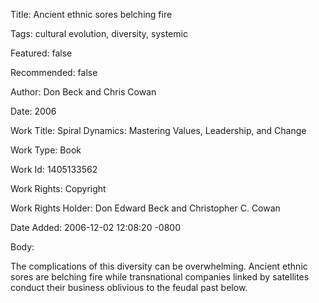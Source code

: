 Title:  Ancient ethnic sores belching fire

Tags:   cultural evolution, diversity, systemic

Featured: false

Recommended: false

Author: Don Beck and Chris Cowan

Date:   2006

Work Title: Spiral Dynamics: Mastering Values, Leadership, and Change

Work Type: Book

Work Id: 1405133562

Work Rights: Copyright

Work Rights Holder: Don Edward Beck and Christopher C. Cowan

Date Added: 2006-12-02 12:08:20 -0800

Body: 

The complications of this diversity can be overwhelming. Ancient ethnic sores are belching fire while transnational companies linked by satellites conduct their business oblivious to the feudal past below.

